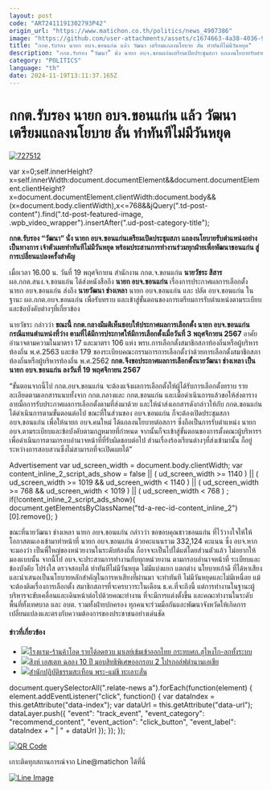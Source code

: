 ```yaml
---
layout: post
code: "ART2411191302793P42"
origin_url: "https://www.matichon.co.th/politics/news_4907386"
image: "https://github.com/user-attachments/assets/c1674663-4a38-4036-99b8-01e330db0557"
title: "กกต.รับรอง นายก อบจ.ขอนแก่น แล้ว วัฒนา เตรียมแถลงนโยบาย ลั่น ทำทันทีไม่มีวันหยุด"
description: "กกต.รับรอง “วัฒนา” นั่ง นายก อบจ.ขอนแก่นเตรียมเปิดประชุมสภา แถลงนโยบายรับตำแหน่งอย่างเป็นทางการ เจ้าตัวเผยทำทันทีไม่มีวันหยุด"
category: "POLITICS"
language: "th"
date: 2024-11-19T13:11:37.165Z
---
```


# กกต.รับรอง นายก อบจ.ขอนแก่น แล้ว วัฒนา เตรียมแถลงนโยบาย ลั่น ทำทันทีไม่มีวันหยุด

[![](https://www.matichon.co.th/wp-content/uploads/2024/11/727512.jpg "727512")](https://www.matichon.co.th/wp-content/uploads/2024/11/727512.jpg)

var x=0;self.innerHeight?x=self.innerWidth:document.documentElement&&document.documentElement.clientHeight?x=document.documentElement.clientWidth:document.body&&(x=document.body.clientWidth),x<=768&&jQuery(".td-post-content").find(".td-post-featured-image, .wpb\_video\_wrapper").insertAfter(".ud-post-category-title");

**กกต.รับรอง “วัฒนา” นั่ง นายก อบจ.ขอนแก่นเตรียมเปิดประชุมสภา แถลงนโยบายรับตำแหน่งอย่างเป็นทางการ เจ้าตัวเผยทำทันทีไม่มีวันหยุด พร้อมประสานการทำงานร่วมทุกฝ่ายเพื่อพัฒนาขอนแก่น สู่การเปลี่ยนแปลงครั้งสำคัญ**

เมื่อเวลา 16.00 น. วันที่ 19 พฤศจิกายน สำนักงาน กกต.จ.ขอนแก่น **นายวัชระ สีสาร** ผอ.กกต.สนง.จ.ขอนแก่น ได้ส่งหนังสือถึง **นายก อบจ.ขอนแก่น** เรื่องการประกาศผลการเลือกตั้ง นายก อบจ.ขอนแก่น ส่งถึง **นายวัฒนา ช่างเหลา** นายก อบจ.ขอนแก่น และ ปลัด อบจ.ขอนแก่น ในฐานะ ผอ.กกต.อบจ.ขอนแก่น เพื่อรับทราบ และเข้าสู่ขั้นตอนของการเตรียมการรับตำแหน่งตามระเบียบ และข้อบังคับต่างๆที่เกี่ยวข้อง

นายวัชระ กล่าวว่า **ขณะนี้ กกต.กลางมีมติเห็นชอบให้ประกาศผลการเลือกตั้ง นายก อบจ.ขอนแก่น กรณีแทนตำแหน่งที่ว่าง ตามที่ได้มีการประกาศให้มีการเลือกตั้งเมื่อวันที่ 3 พฤศจิกายน 2567** อาศัยอำนาจตามความในมาตรา 17 และมาตรา 106 แห่ง พรบ.การเลือกตั้งสมาชิกสภาท้องถิ่นหรือผู้บริหารท้องถิ่น พ.ศ.2563 และข้อ 179 ของระเบียบคณะกรรมการการเลือกตั้งว่าด้วยการเลือกตั้งสมาชิกสภาท้องถิ่นหรือผู้บริหารท้องถิ่น พ.ศ.2562 **กกต.จึงขอประกาศผลการเลือกตั้งนายวัฒนา ช่างเหลา เป็นนายก อบจ.ขอนแก่น ลงวันที่ 19 พฤศจิกายน 2567**

“ขั้นตอนจากนี้ไป กกต.อบจ.ขอนแก่น จะต้องแจ้งผลการเลือกตั้งให้ผู้ได้รับการเลือกตั้งทราบ รายละเอียดตามเอกสารแนบทั้งจาก กกต.กลางและ กกต.ขอนแก่น และเมื่อดำเนินการแล้วขอให้ส่งตารางลายมื่อการรับประกาศผลการเลือกตั้งตามที่ส่งมาด้วย และให้นำส่งเอกสารดังกล่าวให้กับ กกต.ขอนแก่น ได้ดำเนินการตามขั้นตอนต่อไป ขณะที่ในส่วนของ อบจ.ขอนแก่น ก็จะต้องเปิดประชุมสภา อบจ.ขอนแก่น เพื่อให้นายก อบจ.คนใหม่ ได้แถลงนโยบายต่อสภาฯ ซึ่งถือเป็นการรับตำแหน่ง นายก อบจ.ตามระเบียบและข้อบังคับตามกฎหมายที่กำหนด จากนั้นก็จะเข้าสู่ขั้นตอนของการตั้งคณะผู้บริหารฯ เพื่อดำเนินการตามกรอบอำนาจหน้าที่ที่รับผิดชอบต่อไป ส่วนเรื่องร้องเรียนต่างๆที่ส่งเข้ามานั้น ก็อยู่ระหว่างการสอบสวนซึ่งไม่สามารถที่จะเปิดเผยได้”

Advertisement var ud\_screen\_width = document.body.clientWidth; var content\_inline\_2\_script\_ads\_show = false || ( ud\_screen\_width >= 1140 ) || ( ud\_screen\_width >= 1019 && ud\_screen\_width < 1140 ) || ( ud\_screen\_width >= 768 && ud\_screen\_width < 1019 ) || ( ud\_screen\_width < 768 ) ; if(!content\_inline\_2\_script\_ads\_show){ document.getElementsByClassName("td-a-rec-id-content\_inline\_2")\[0\].remove(); }

ขณะที่นายวัฒนา ช่างเหลา นายก อบจ.ขอนแก่น กล่าวว่า ขอขอบคุณชาวขอนแก่น ที่ไว้วางใจให้ให้โอกาสตนเองเข้ามาทำหน้าที่ นายก อบจ.ขอนแก่น ด้วยคะแนนรวม 332,124 คะแนน ซึ่ง อบจ.หากจะมองว่า เป็นพี่ใหญ่ของหน่วยงานในระดับท้องถิ่น ก็อาจจะเป็นไปได้แต่โดยส่วนตัวแล้ว ไม่อยากให้มองแบบนั้น จากนี้ไป อบจ.จะประสานการทำงานกับทุกหน่วยงาน ตามกรอบอำนาจหน้าที่ ระเบียบและข้องบังคับ โปร่งใส ตรวจสอบได้ ทำทันทีไม่มีวันหยุด ไม่มีแบ่งแยก แตกต่าง นโยบายเก้าดี ที่ได้หาเสียง และนำเสนอเป็นนโยบายหลักสำคัญในการหาเสียงที่ผ่านมา จะทำทันที ไม่มีวันหยุดและไม่มีเหนื่อย แม้จะต้องติดเรื่องการเลือกตั้ง สมาชิกสภาฯที่จะครบวาระในเดือน ธ.ค.ที่จะถึงนี้ แต่การทำงานในฐานะผู้บริหารจะขับเคลื่อนและเดินหน้าต่อไปด้วยคณะทำงาน ที่จะมีการแต่งตั้งขึ้น และคณะทำงานในระดับพื้นที่ทั้งเทศบาล และ อบต. รวมทั้งฝ่ายปกครอง ทุกคนจะร่วมมือกันและพัฒนาจังหวัดให้เกิดการเปลี่ยนแปลงและตรงกับความต้องการของประชาชนอย่างเด่นชัด

#### ข่าวที่เกี่ยวข้อง

*   [![](https://www.matichon.co.th/wp-content/uploads/2024/11/c99.jpg)โรงแรม-ร้านค้าโอด รายได้ลดฮวบ มาเลย์เข้มเข้าออกไทย กระทบศก.สุไหงโก-ลกทั้งระบบ](https://www.matichon.co.th/region/news_4907383)
*   [![](https://www.matichon.co.th/wp-content/uploads/2024/11/131167-S-Life-Golf-Experience_edit_1200x1200-px.png)สิงห์ เอสเตท ฉลอง 10 ปี มอบสิทธิพิเศษออกรอบ 2 โปรกอล์ฟตำนานเอเชีย](https://www.matichon.co.th/sport/news_4906569)
*   [![](https://www.matichon.co.th/wp-content/uploads/2024/11/maxresdefault-85.jpg)สำนักปฏิบัติธรรมสะเทือน พระ-แม่ชี ทะเลาะลั่น](https://www.matichon.co.th/clips/news_4907372)

document.querySelectorAll(".relate-news a").forEach(function(element) { element.addEventListener("click", function() { var dataIndex = this.getAttribute("data-index"); var dataUrl = this.getAttribute("data-url"); dataLayer.push({ "event": "track\_event", "event\_category": "recommend\_content", "event\_action": "click\_button", "event\_label": dataIndex + " | " + dataUrl }); }); });

[![QR Code](https://www.matichon.co.th/wp-content/uploads/2023/07/wob1371z.jpg)](https://lin.ee/ht0nDxX)

เกาะติดทุกสถานการณ์จาก Line@matichon ได้ที่นี่

[![Line Image](https://www.matichon.co.th/wp-content/uploads/2023/07/th.png)](https://lin.ee/ht0nDxX)